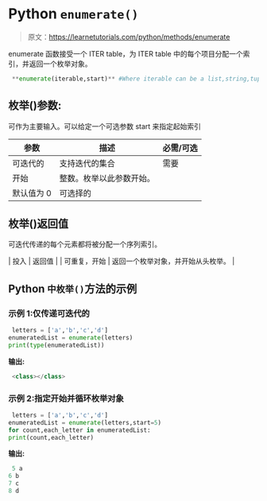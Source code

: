 # Python `enumerate()`

> 原文：<https://learnetutorials.com/python/methods/enumerate>

enumerate 函数接受一个 ITER table，为 ITER table 中的每个项目分配一个索引，并返回一个枚举对象。

```py
 **enumerate(iterable,start)** #Where iterable can be a list,string,tuple, dictionary,set etc 

```

## 枚举()参数:

可作为主要输入。可以给定一个可选参数 start 来指定起始索引

| 参数 | 描述 | 必需/可选 |
| --- | --- | --- |
| 可迭代的 | 支持迭代的集合 | 需要 |
| 开始 | 整数。枚举以此参数开始。
默认值为 0 | 可选择的 |

## 枚举()返回值

可迭代传递的每个元素都将被分配一个序列索引。

| 投入 | 返回值 |
| 可重复，开始 | 返回一个枚举对象，并开始从头枚举。 |

## Python `中枚举()`方法的示例

### 示例 1:仅传递可迭代的

```py
 letters = ['a','b','c','d'] 
enumeratedList = enumerate(letters) 
print(type(enumeratedList)) 

```

**输出:**

```py
 <class></class> 
```

### 示例 2:指定开始并循环枚举对象

```py
 letters = ['a','b','c','d']
enumeratedList = enumerate(letters,start=5) 
for count,each_letter in enumeratedList:
print(count,each_letter) 

```

**输出:**

```py
 5 a
6 b
7 c
8 d 
```